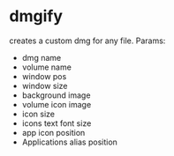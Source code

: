 # dmgify
creates a custom dmg for any file.
Params:
- dmg name
- volume name
- window pos
- window size
- background image
- volume icon image
- icon size
- icons text font size
- app icon position
- Applications alias position


